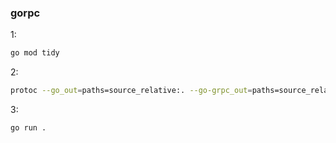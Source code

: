 ### gorpc

1:
```bash
go mod tidy
```
2: 
```bash
protoc --go_out=paths=source_relative:. --go-grpc_out=paths=source_relative:. /student/student.proto
```
3:
```bash
go run .
```
